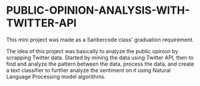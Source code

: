# PUBLIC-OPINION-ANALYSIS-WITH-TWITTER-API

This mini project was made as a Sanbercode class' graduation requirement. 

The idea of this project was basically to analyze the public opinion by scrapping Twitter data. 
Started by mining the data using Twitter API, then to find and analyze the pattern between the data, process the data, and create a text classifier to further analyze the sentiment on it using Natural Language Processing model algorithms.
